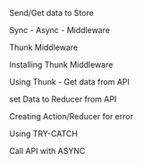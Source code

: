 
Send/Get data to Store

Sync - Async - Middleware

Thunk Middleware

Installing Thunk Middleware

Using Thunk - Get data from API

set Data to Reducer from API

Creating Action/Reducer for error

Using TRY-CATCH

Call API with ASYNC
